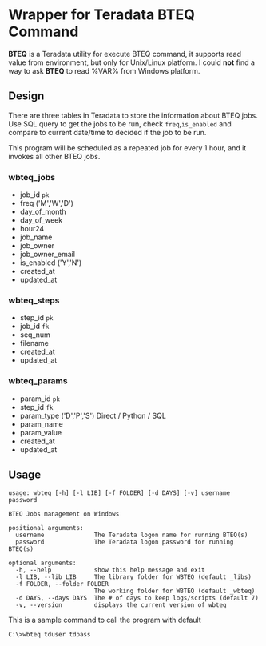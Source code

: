 # Wrapper for Teradata BTEQ Command

**BTEQ** is a Teradata utility for execute BTEQ command, it supports read value from environment, but only for Unix/Linux platform. I could **not** find a way to ask **BTEQ** to read %VAR% from Windows platform.


## Design
There are three tables in Teradata to store the information about BTEQ jobs. Use SQL query to get the jobs to be run, check `freq`,`is_enabled` and compare to current date/time to decided if the job to be run.

This program will be scheduled as a repeated job for every 1 hour, and it invokes all other BTEQ jobs.

### wbteq_jobs
- job_id `pk`
- freq ('M','W','D')
- day_of_month
- day_of_week
- hour24
- job_name
- job_owner
- job_owner_email
- is_enabled ('Y','N')
- created_at
- updated_at

### wbteq_steps
- step_id `pk`
- job_id `fk`
- seq_num
- filename
- created_at
- updated_at

### wbteq_params
- param_id `pk`
- step_id `fk`
- param_type ('D','P','S')  Direct / Python / SQL
- param_name
- param_value
- created_at
- updated_at

## Usage
```
usage: wbteq [-h] [-l LIB] [-f FOLDER] [-d DAYS] [-v] username password

BTEQ Jobs management on Windows

positional arguments:
  username              The Teradata logon name for running BTEQ(s)
  password              The Teradata logon password for running BTEQ(s)

optional arguments:
  -h, --help            show this help message and exit
  -l LIB, --lib LIB     The library folder for WBTEQ (default _libs)
  -f FOLDER, --folder FOLDER
                        The working folder for WBTEQ (default _wbteq)
  -d DAYS, --days DAYS  The # of days to keep logs/scripts (default 7)
  -v, --version         displays the current version of wbteq
```

This is a sample command to call the program with default
```
C:\>wbteq tduser tdpass
```
